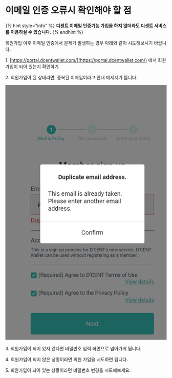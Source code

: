 # 이메일 인증 오류시 확인해야 할 점

{% hint style="info" %}
**디센트 이메일 인증기능 가입을 하지 않더라도 디센트 서비스를 이용하실 수 있습니다**.
{% endhint %}

회원가입 이후 이메일 인증에서 문제가 발생하는 경우 아래와 같이 시도해보시기 바랍니다.

1\. [https://portal.dcentwallet.com/](https://portal.dcentwallet.com/) 에서 회원가입이 되어 있는지 확인하기

2\. 회원가입이 된 상태라면, 중복된 이메일이라고 안내 메세지가 뜹니다.

![](<../.gitbook/assets/D'CENT (1) (1).png>)

3\. 회원가입이 되어 있지 않다면 비밀번호 입력 화면으로 넘어가게 됩니다.

4\. 회원가입이 되지 않은 상황이라면 회원 가입을 시도하면 됩니다.

5\. 회원가입이 되어 있는 상황이라면 비밀번호 변경을 시도해보세요.
